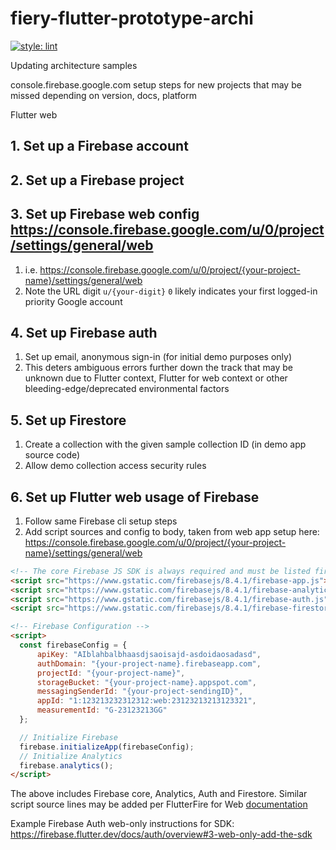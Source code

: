 
# fiery-flutter-prototype-archi

[![style: lint](https://img.shields.io/badge/style-lint-4BC0F5.svg)](https://pub.dev/packages/lint)

Updating architecture samples

console.firebase.google.com setup steps for new projects
that may be missed depending on version, docs, platform

Flutter web

## 1. Set up a Firebase account

## 2. Set up a Firebase project

## 3. Set up Firebase web config <https://console.firebase.google.com/u/0/project/settings/general/web>

  1. i.e. <https://console.firebase.google.com/u/0/project/{your-project-name}/settings/general/web>
  2. Note the URL digit `u/{your-digit}` `0` likely indicates your first logged-in priority Google account

## 4. Set up Firebase auth

  1. Set up email, anonymous sign-in (for initial demo purposes only)
  2. This deters ambiguous errors further down the track that may be unknown due to Flutter context, Flutter for web context or other bleeding-edge/deprecated environmental factors
  
## 5. Set up Firestore

  1. Create a collection with the given sample collection ID (in demo app source code)
  2. Allow demo collection access security rules

## 6. Set up Flutter **web** usage of Firebase
  
  1. Follow same Firebase cli setup steps
  2. Add script sources and config to body, taken from web app setup here: <https://console.firebase.google.com/u/0/project/{your-project-name}/settings/general/web>

  ```html
<!-- The core Firebase JS SDK is always required and must be listed first -->
<script src="https://www.gstatic.com/firebasejs/8.4.1/firebase-app.js"></script>
<script src="https://www.gstatic.com/firebasejs/8.4.1/firebase-analytics.js"></script>
<script src="https://www.gstatic.com/firebasejs/8.4.1/firebase-auth.js"></script>
<script src="https://www.gstatic.com/firebasejs/8.4.1/firebase-firestore.js"></script>

<!-- Firebase Configuration -->
<script>
    const firebaseConfig = {
        apiKey: "AIblahbalbhaasdjsaoisajd-asdoidaosadasd",
        authDomain: "{your-project-name}.firebaseapp.com",
        projectId: "{your-project-name}",
        storageBucket: "{your-project-name}.appspot.com",
        messagingSenderId: "{your-project-sendingID}",
        appId: "1:123213232312312:web:23123213213123321",
        measurementId: "G-23123213GG"
    };

    // Initialize Firebase
    firebase.initializeApp(firebaseConfig);
    // Initialize Analytics
    firebase.analytics();
</script>
  ```
  
  The above includes Firebase core, Analytics, Auth and Firestore. Similar script source lines may be added per FlutterFire for Web [documentation](https://firebase.flutter.dev/docs/installation/web)

  Example Firebase Auth web-only instructions for SDK: <https://firebase.flutter.dev/docs/auth/overview#3-web-only-add-the-sdk>
